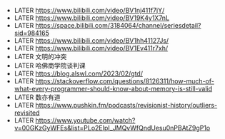 - LATER https://www.bilibili.com/video/BV1nj411f7jY/
- LATER https://www.bilibili.com/video/BV19K4y1X7nL
- LATER https://space.bilibili.com/3184064/channel/seriesdetail?sid=984165
- LATER https://www.bilibili.com/video/BV1hh41127Js/
- LATER https://www.bilibili.com/video/BV1Ev411r7xh/
- LATER 文明的冲突
- LATER 哈佛商学院谈判课
- LATER https://blog.alswl.com/2023/02/gtd/
- LATER https://stackoverflow.com/questions/8126311/how-much-of-what-every-programmer-should-know-about-memory-is-still-valid
- LATER 数亦有道
- LATER https://www.pushkin.fm/podcasts/revisionist-history/outliers-revisited
- LATER https://www.youtube.com/watch?v=00GKzGyWFEs&list=PLo2EIpI_JMQvWfQndUesu0nPBAtZ9gP1o